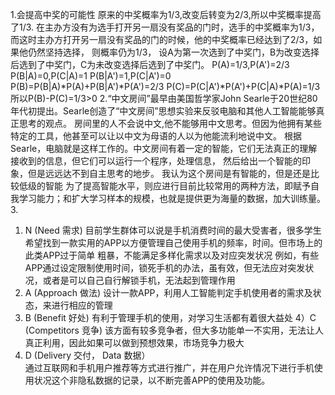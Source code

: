 1.会提高中奖的可能性
原来的中奖概率为1/3,改变后转变为2/3,所以中奖概率提高了1/3.
在主办方没有为选手打开另一扇没有奖品的门时，选手的中奖概率为1/3，而这时主办方打开另一扇没有奖品的门的时候，他的中奖概率已经达到了2/3，如果他仍然坚持选择，
则概率仍为1/3，
设A为第一次选到了中奖门，B为改变选择后选到了中奖门，C为未改变选择后选到了中奖门。
P(A)=1/3,P(A')=2/3
P(B|A)=0,P(C|A)=1
P(B|A')=1,P(C|A')=0
P(B)=P(B|A)*P(A)+P(B|A')*P(A')=2/3
P(C)=P(C|A')*P(A')+P(C|A)*P(A)=1/3
所以P(B)-P(C)=1/3>0
2.“中文房间”最早由美国哲学家John Searle于20世纪80年代初提出。Searle创造了“中文房间”思想实验来反驳电脑和其他人工智能能够真正思考的观点。
房间里的人不会说中文,他不能够用中文思考。但因为他拥有某些特定的工具，他甚至可以让以中文为母语的人以为他能流利地说中文。
根据Searle，电脑就是这样工作的。中文房间有着一定的智能，它们无法真正的理解接收到的信息，但它们可以运行一个程序，处理信息，
然后给出一个智能的印象，但是远远达不到自主思考的地步。
我认为这个房间是有智能的，但是还是比较低级的智能
为了提高智能水平，则应进行目前比较常用的两种方法，即赋予自我学习能力；和扩大学习样本的规模，也就是提供更为海量的数据，加大训练量。
3.
1) N (Need 需求)
目前学生群体可以说是手机消费时间的最大受害者，很多学生希望找到一款实用的APP以方便管理自己使用手机的频率，时间。但市场上的此类APP过于简单
粗暴，不能满足多样化需求以及对应突发状况
例如，有些APP通过设定限制使用时间，锁死手机的办法，虽有效，但无法应对突发状况，或者是可以自己自行解锁手机，无法起到管理作用
2) A (Approach 做法)
设计一款APP，利用人工智能判定手机使用者的需求及状态，来进行相应的管理
3) B (Benefit  好处)
有利于管理手机的使用，对学习生活都有着很大益处
4）C (Competitors 竞争) 
该方面有较多竞争者，但大多功能单一不实用，无法让人真正利用，因此如果可以做到预想效果，市场竞争力极大
5) D (Delivery 交付，  Data 数据）  
通过互联网和手机用户推荐等方式进行推广，并在用户允许情况下进行手机使用状况这个非隐私数据的记录，以不断完善APP的使用及功能。
